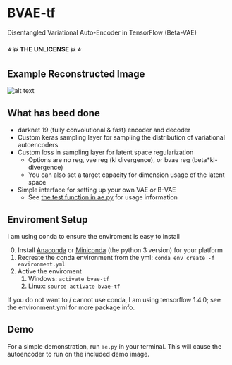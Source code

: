 # BVAE-tf
Disentangled Variational Auto-Encoder in TensorFlow (Beta-VAE)
#### :star: :boom: THE UNLICENSE :boom: :star:
## Example Reconstructed Image
![alt text](https://github.com/shadySource/BVAE-tf/raw/master/images/reconstructed.png)

## What has beed done
* darknet 19 (fully convolutional & fast) encoder and decoder
* Custom keras sampling layer for sampling the distribution of variational autoencoders
* Custom loss in sampling layer for latent space regularization
    * Options are no reg, vae reg (kl divergence), or bvae reg (beta*kl-divergence)
    * You can also set a target capacity for dimension usage of the latent space
* Simple interface for setting up your own VAE or B-VAE
    * See [the test function in ae.py](https://github.com/shadySource/BVAE-tf/blob/0374800376cf74f9ad2eb2f7d8cfeedfe71a4a17/bvae/ae.py#L22) for usage information

## Enviroment Setup
I am using conda to ensure the enviroment is easy to install

0. Install [Anaconda](https://www.anaconda.com/download/) or
[Miniconda](https://conda.io/miniconda.html) (the python 3 version) for your platform
1. Recreate the conda environment from the yml:
``` conda env create -f environment.yml ```
2. Active the enviroment
    1. Windows: ```activate bvae-tf```
    2. Linux: ```source activate bvae-tf```

If you do not want to / cannot use conda, I am using tensorflow 1.4.0; see the environment.yml for more package info.

## Demo
For a simple demonstration, run ```ae.py``` in your terminal. This will cause the autoencoder to run on the included demo image.
